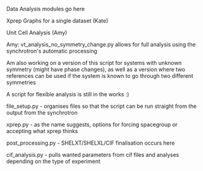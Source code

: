 Data Analysis modules go here

Xprep Graphs for a single dataset (Kate)

Unit Cell Analysis (Amy)

Amy:
vt_analysis_no_symmetry_change.py allows for full analysis using the synchrotron's automatic processing 

Am also working on a version of this script for systems with unknown symmetry (might have phase changes), as well as a version where two references can be used if the system is known to go through two different symmetries

A script for flexible analysis is still in the works :) 

file_setup.py - organises files so that the script can be run straight from the output from the synchrotron 

xprep.py - as the name suggests, options for forcing spacegroup or accepting what xprep thinks 

post_processing.py - SHELXT/SHELXL/CIF finalisation occurs here

cif_analysis.py - pulls wanted parameters from cif files and analyses depending on the type of experiment
